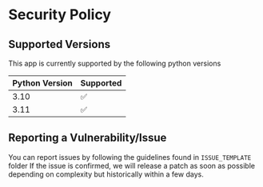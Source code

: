 # Security Policy

## Supported Versions

This app is currently supported by the following python versions

| Python Version | Supported          |
|----------------|--------------------|
| 3.10           | :white_check_mark: |
| 3.11           | :white_check_mark: |

## Reporting a Vulnerability/Issue

You can report issues by following the guidelines found in `ISSUE_TEMPLATE` folder
If the issue is confirmed, we will release a patch as soon as possible depending on complexity but historically within a few days.
